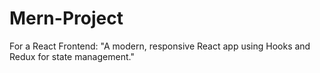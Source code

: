 # Mern-Project
For a React Frontend: "A modern, responsive React app using Hooks and Redux for state management."

